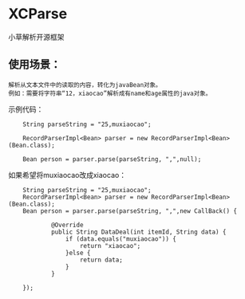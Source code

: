 
# XCParse
小草解析开源框架

## 使用场景：
	解析从文本文件中的读取的内容，转化为javaBean对象。
	例如：需要将字符串“12，xiaocao”解析成有name和age属性的java对象。

示例代码：
	
```
	String parseString = "25,muxiaocao";

	RecordParserImpl<Bean> parser = new RecordParserImpl<Bean>(Bean.class);

	Bean person = parser.parse(parseString, ",",null);
```
如果希望将muxiaocao改成xiaocao：
```
	String parseString = "25,muxiaocao";
	RecordParserImpl<Bean> parser = new RecordParserImpl<Bean>(Bean.class);
	Bean person = parser.parse(parseString, ",",new CallBack() {

			@Override
			public String DataDeal(int itemId, String data) {
				if (data.equals("muxiaocao")) {
					return "xiaocao";
				}else {
					return data;
				}
			}
					
	});
```

